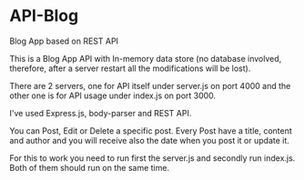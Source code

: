 # API-Blog
Blog App based on REST API

This is a Blog App API with In-memory data store (no database involved, therefore, after a server restart all the modifications will be lost).

There are 2 servers, one for API itself under server.js on port 4000 and the other one is for API usage under index.js on port 3000.

I've used Express.js, body-parser and REST API.

You can Post, Edit or Delete a specific post.
Every Post have a title, content and author and you will receive also the date when you post it or update it.

For this to work you need to run first the server.js and secondly run index.js. Both of them should run on the same time.


